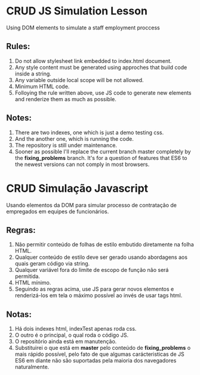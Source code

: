 # CRUD JS Simulation Lesson
Using DOM elements to simulate a staff employment proccess 
## Rules:
1. Do not allow stylesheet link embedded to index.html document.
2. Any style content must be generated using approches that build code inside a string.
3. Any variable outside local scope will be not allowed.
4. Minimum HTML code.
5. Folloying the rule written above, use JS code to generate new elements and  renderize them as much as possible.
## Notes:
1. There are two indexes, one which is just a demo testing css.
2. And the another one, which is running the code.
3. The repository is still under maintenance.
4. Sooner as possible I'll replace the current branch master completely by the **fixing_problems** branch. It's for a question of features that ES6 to the newest versions can not comply in most browsers. 
# CRUD Simulação Javascript
Usando elementos da DOM para simular processo de contratação de empregados em equipes de funcionários. 
## Regras:
1. Não permitir conteúdo de folhas de estilo embutido diretamente na folha HTML.
2. Qualquer conteúdo de estilo deve ser gerado usando abordagens aos quais geram código via string.
3. Qualquer variável fora do limite de escopo de função não será permitida.
4. HTML mínimo.
5. Seguindo as regras acima, use JS para gerar novos elementos e renderizá-los em tela o máximo possível ao invés de usar 
tags html.
## Notas:
1. Há dois indexes html, indexTest apenas roda css.
2. O outro é o principal, o qual roda o código JS.
3. O repositório ainda está em manutenção.
4. Substituirei o que está em **master** pelo conteúdo de **fixing_problems** o mais rápido possível, pelo fato de que algumas carácteristicas de JS ES6 em diante não são suportadas pela maioria dos navegadores naturalmente.
